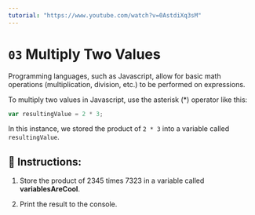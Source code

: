 ```yaml
---
tutorial: "https://www.youtube.com/watch?v=0AstdiXq3sM"
---
```


# `03` Multiply Two Values

Programming languages, such as Javascript, allow for basic math operations (multiplication, division, etc.) to be performed on expressions.

To multiply two values in Javascript, use the asterisk (*) operator like this:

```js
var resultingValue = 2 * 3;
```

In this instance, we stored the product of `2 * 3` into a variable called `resultingValue`.

## 📝  Instructions:

1. Store the product of 2345 times 7323 in a variable called **variablesAreCool**.

2. Print the result to the console.
